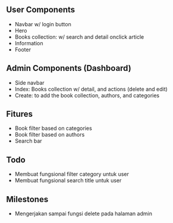 ## User Components

-   Navbar w/ login button
-   Hero
-   Books collection: w/ search and detail onclick article
-   Information
-   Footer

## Admin Components (Dashboard)

-   Side navbar
-   Index: Books collection w/ detail, and actions (delete and edit)
-   Create: to add the book collection, authors, and categories

## Fitures

-   Book filter based on categories
-   Book filter based on authors
-   Search bar

## Todo

-   Membuat fungsional filter category untuk user
-   Membuat fungsional search title untuk user

## Milestones

-   Mengerjakan sampai fungsi delete pada halaman admin
